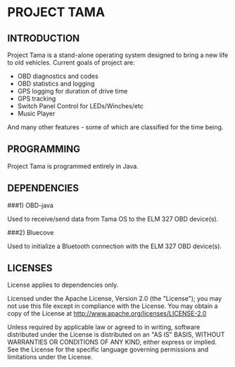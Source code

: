 PROJECT TAMA
============



INTRODUCTION
------------


Project Tama is a stand-alone operating system designed to bring a new life to old vehicles. Current goals of project are:

- OBD diagnostics and codes
- OBD statistics and logging
- GPS logging for duration of drive time
- GPS tracking
- Switch Panel Control for LEDs/Winches/etc
- Music Player

And many other features - some of which are classified for the time being.



PROGRAMMING
-----------

Project Tama is programmed entirely in Java.



DEPENDENCIES
------------

###1) OBD-java

Used to receive/send data from Tama OS to the ELM 327 OBD device(s).

###2) Bluecove

Used to initialize a Bluetooth connection with the ELM 327 OBD device(s).

LICENSES
--------

License applies to dependencies only.

Licensed under the Apache License, Version 2.0 (the "License"); you may not
use this file except in compliance with the License. You may obtain a copy of
the License at
    http://www.apache.org/licenses/LICENSE-2.0

Unless required by applicable law or agreed to in writing, software
distributed under the License is distributed on an "AS IS" BASIS, WITHOUT
WARRANTIES OR CONDITIONS OF ANY KIND, either express or implied. See the
License for the specific language governing permissions and limitations under
the License.
